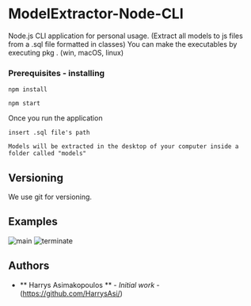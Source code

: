 # ModelExtractor-Node-CLI
Node.js CLI application for personal usage. (Extract all models to js files from a .sql file formatted in classes) You can make the executables by executing pkg . (win, macOS, linux)

### Prerequisites - installing

```
npm install
```
```
npm start
```

Once you run the application

```
insert .sql file's path
```

```
Models will be extracted in the desktop of your computer inside a folder called "models"
```

## Versioning

We use git for versioning.

## Examples
![main](/images/main.png) ![terminate](/images/terminate.png)

## Authors

* ** Harrys Asimakopoulos ** - *Initial work* - (https://github.com/HarrysAsi/)

